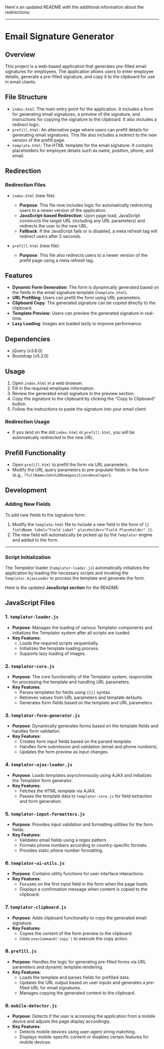 Here's an updated README with the additional information about the redirections:

---

# Email Signature Generator

## Overview
This project is a web-based application that generates pre-filled email signatures for employees. The application allows users to enter employee details, generate a pre-filled signature, and copy it to the clipboard for use in email clients.

## File Structure
- `index.html`: The main entry point for the application. It includes a form for generating email signatures, a preview of the signature, and instructions for copying the signature to the clipboard. It also includes a redirect logic.
- `prefill.html`: An alternative page where users can prefill details for generating email signatures. This file also includes a redirect to the new version of the prefill page.
- `template.html`: The HTML template for the email signature. It contains placeholders for employee details such as name, position, phone, and email.

## Redirection
### Redirection Files
- `index.html` (new file):
    - **Purpose**: This file now includes logic for automatically redirecting users to a newer version of the application.
    - **JavaScript-based Redirection**: Upon page load, JavaScript constructs the target URL (including any URL parameters) and redirects the user to the new URL.
    - **Fallback**: If the JavaScript fails or is disabled, a meta refresh tag will redirect users after 5 seconds.

- `prefill.html` (new file):
    - **Purpose**: This file also redirects users to a newer version of the prefill page using a meta refresh tag.

## Features
- **Dynamic Form Generation**: The form is dynamically generated based on the fields in the email signature template (`template.html`).
- **URL Prefilling**: Users can prefill the form using URL parameters.
- **Clipboard Copy**: The generated signature can be copied directly to the clipboard.
- **Template Preview**: Users can preview the generated signature in real-time.
- **Lazy Loading**: Images are loaded lazily to improve performance.

## Dependencies
- jQuery (v3.6.0)
- Bootstrap (v5.3.0)

## Usage
1. Open `index.html` in a web browser.
2. Fill in the required employee information.
3. Review the generated email signature in the preview section.
4. Copy the signature to the clipboard by clicking the "Copy to Clipboard" button.
5. Follow the instructions to paste the signature into your email client.

### Redirection Usage
- If you land on the old `index.html` or `prefill.html`, you will be automatically redirected to the new URL.

## Prefill Functionality
- Open `prefill.html` to prefill the form via URL parameters.
- Modify the URL query parameters to pre-populate fields in the form (e.g., `?fullName=John%20Doe&position=Developer`).

## Development
### Adding New Fields
To add new fields to the signature form:
1. Modify the `template.html` file to include a new field in the form of `{{ fieldName label="Field Label" placeholder="Field Placeholder" }}`.
2. The new field will automatically be picked up by the `Templator` engine and added to the form.

---

### Script Initialization
The Templator loader (`templator-loader.js`) automatically initializes the application by loading the necessary scripts and invoking the `Templator.AjaxLoader` to process the template and generate the form.

Here is the updated **JavaScript section** for the README:

## JavaScript Files

### 1. `templator-loader.js`
- **Purpose**: Manages the loading of various Templator components and initializes the Templator system after all scripts are loaded.
- **Key Features**: 
  - Loads the required scripts sequentially.
  - Initializes the template loading process.
  - Supports lazy loading of images.

### 2. `templator-core.js`
- **Purpose**: The core functionality of the Templator system, responsible for processing the template and handling URL parameters.
- **Key Features**: 
  - Parses templates for fields using `{{}}` syntax.
  - Retrieves values from URL parameters and template defaults.
  - Generates form fields based on the template and URL parameters.

### 3. `templator-form-generator.js`
- **Purpose**: Dynamically generates forms based on the template fields and handles form validation.
- **Key Features**: 
  - Creates form input fields based on the parsed template.
  - Handles form submission and validation (email and phone numbers).
  - Updates the form preview as input changes.

### 4. `templator-ajax-loader.js`
- **Purpose**: Loads templates asynchronously using AJAX and initializes the Templator form generator.
- **Key Features**: 
  - Fetches the HTML template via AJAX.
  - Passes the template data to `templator-core.js` for field extraction and form generation.

### 5. `templator-input-formatters.js`
- **Purpose**: Provides input validation and formatting utilities for the form fields.
- **Key Features**: 
  - Validates email fields using a regex pattern.
  - Formats phone numbers according to country-specific formats.
  - Provides static phone number formatting.

### 6. `templator-ui-utils.js`
- **Purpose**: Contains utility functions for user interface interactions.
- **Key Features**: 
  - Focuses on the first input field in the form when the page loads.
  - Displays a confirmation message when content is copied to the clipboard.

### 7. `templator-clipboard.js`
- **Purpose**: Adds clipboard functionality to copy the generated email signature.
- **Key Features**: 
  - Copies the content of the form preview to the clipboard.
  - Uses `execCommand('copy')` to execute the copy action.

### 8. `prefill.js`
- **Purpose**: Handles the logic for generating pre-filled forms via URL parameters and dynamic template rendering.
- **Key Features**: 
  - Loads the template and parses fields for prefilled data.
  - Updates the URL output based on user inputs and generates a pre-filled URL for email signatures.
  - Manages copying the generated content to the clipboard.

### 9. `mobile-detector.js`
- **Purpose**: Detects if the user is accessing the application from a mobile device and adjusts the page display accordingly.
- **Key Features**: 
  - Detects mobile devices using user-agent string matching.
  - Displays mobile-specific content or disables certain features for mobile devices.
